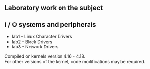 ## Laboratory work on the subject
## I / O systems and peripherals

- lab1 - Linux Character Drivers
- lab2 - Block Drivers
- lab3 - Network Drivers


Compiled on kernels version 4.16 - 4.18.  
For other versions of the kernel, code modifications may be required.